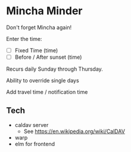 # Mincha Minder

Don't forget Mincha again!

Enter the time:

- [ ] Fixed Time (time)
- [ ] Before / After sunset (time)

Recurs daily Sunday through Thursday.

Ability to override single days

Add travel time / notification time

## Tech

- caldav server
    - See https://en.wikipedia.org/wiki/CalDAV
- warp
- elm for frontend
